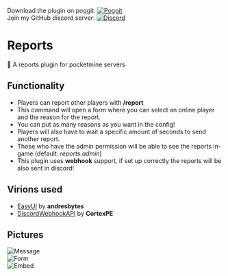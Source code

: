 Download the plugin on poggit: [![Poggit](https://poggit.pmmp.io/shield.state/Reports)](https://poggit.pmmp.io/p/Reports) <br>
Join my GitHub discord server: [![Discord](https://img.shields.io/discord/732039634745425972?color=%2392e5fc&label=discord)](https://discord.gg/bsFSwTR)

# Reports
📢 A reports plugin for pocketmine servers

## Functionality

- Players can report other players with **/report**
- This command will open a form where you can select an online player and the reason for the report.
- You can put as many reasons as you want in the config!
- Players will also have to wait a specific amount of seconds to send another report.
- Those who have the admin permission will be able to see the reports in-game (default: *reports.admin*)
- This plugin uses **webhook** support, if set up correctly the reports will be also sent in discord!

## Virions used

- [EasyUI](https://github.com/andresbytes/EasyUI) by **andresbytes** <br>
- [DiscordWebhookAPI](https://github.com/CortexPE/DiscordWebhookAPI) by **CortexPE**

## Pictures

![Message](https://i.imgur.com/5yrWDWy.png) <br>
![Form](https://i.imgur.com/I8hnC6O.png) <br>
![Embed](https://i.imgur.com/AOBfDwG.png)
